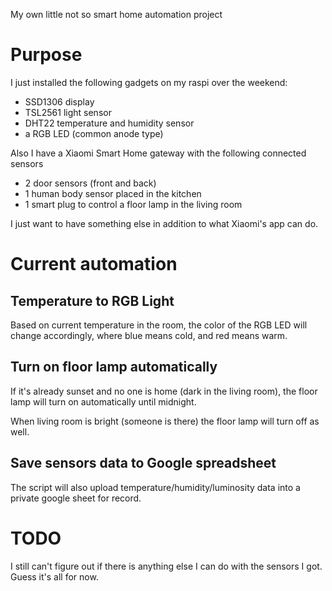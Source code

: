 My own little not so smart home automation project

# Purpose

I just installed the following gadgets on my raspi over the weekend:
- SSD1306 display
- TSL2561 light sensor
- DHT22 temperature and humidity sensor
- a RGB LED (common anode type)

Also I have a Xiaomi Smart Home gateway with the following connected sensors
- 2 door sensors (front and back)
- 1 human body sensor placed in the kitchen
- 1 smart plug to control a floor lamp in the living room

I just want to have something else in addition to what Xiaomi's app can do.

# Current automation

## Temperature to RGB Light

Based on current temperature in the room, the color of the RGB LED will change accordingly, where blue means cold, and red means warm. 


## Turn on floor lamp automatically

If it's already sunset and no one is home (dark in the living room), the floor lamp will turn on automatically until midnight.

When living room is bright (someone is there) the floor lamp will turn off as well.


## Save sensors data to Google spreadsheet

The script will also upload temperature/humidity/luminosity data into a private google sheet for record.


# TODO

I still can't figure out if there is anything else I can do with the sensors I got. Guess it's all for now.

